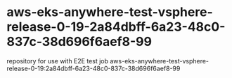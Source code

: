 # aws-eks-anywhere-test-vsphere-release-0-19-2a84dbff-6a23-48c0-837c-38d696f6aef8-99
repository for use with E2E test job aws-eks-anywhere-test-vsphere-release-0-19:2a84dbff-6a23-48c0-837c-38d696f6aef8-99
